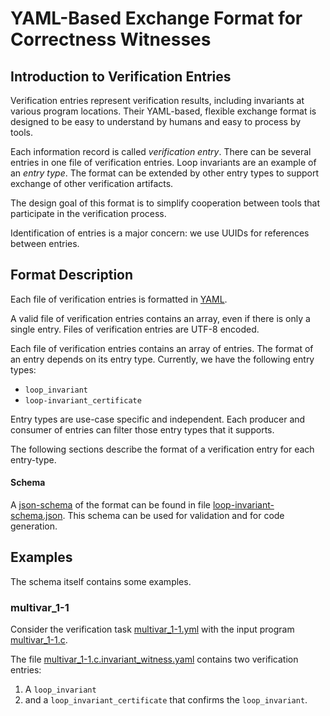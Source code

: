 # YAML-Based Exchange Format for Correctness Witnesses


## Introduction to Verification Entries

Verification entries represent verification results, including invariants at various program locations.
Their YAML-based, flexible exchange format is designed to be easy to understand by humans
and easy to process by tools.

Each information record is called *verification entry*.
There can be several entries in one file of verification entries.
Loop invariants are an example of an *entry type*.
The format can be extended by other entry types to support exchange of other verification artifacts.

The design goal of this format is to simplify cooperation between tools
that participate in the verification process.

Identification of entries is a major concern: we use UUIDs for references between entries.


## Format Description

Each file of verification entries is formatted in [YAML](http://yaml.org/).

A valid file of verification entries contains an array, even if there is only a single entry.
Files of verification entries are UTF-8 encoded.

Each file of verification entries contains an array of entries.
The format of an entry depends on its entry type.
Currently, we have the following entry types:
- `loop_invariant`
- `loop-invariant_certificate`

Entry types are use-case specific and independent.
Each producer and consumer of entries can filter those entry types that it supports.

The following sections describe the format of a verification entry for each entry-type.


#### Schema

A [json-schema](http://json-schema.org/) of the format can be found in file
[loop-invariant-schema.json](loop-invariant-schema.json).
This schema can be used for validation and for code generation.


## Examples

The schema itself contains some examples.

### multivar_1-1

Consider the verification task
[multivar_1-1.yml](https://github.com/sosy-lab/sv-benchmarks/tree/master/c/loop-acceleration/multivar_1-1.yml)
with the input program
[multivar_1-1.c](https://github.com/sosy-lab/sv-benchmarks/tree/master/c/loop-acceleration/multivar_1-1.c).

The file
[multivar_1-1.c.invariant_witness.yaml](multivar_1-1.c.invariant_witness.yaml)
contains two verification entries:
1. A `loop_invariant`
2. and a `loop_invariant_certificate` that confirms the `loop_invariant`.
